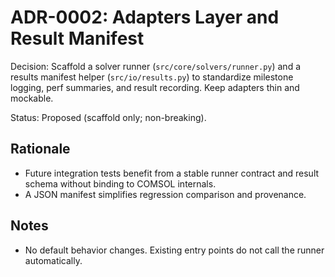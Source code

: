 # ADR-0002: Adapters Layer and Result Manifest

Decision: Scaffold a solver runner (`src/core/solvers/runner.py`) and a results manifest helper (`src/io/results.py`) to standardize milestone logging, perf summaries, and result recording. Keep adapters thin and mockable.

Status: Proposed (scaffold only; non-breaking).

## Rationale

- Future integration tests benefit from a stable runner contract and result schema without binding to COMSOL internals.
- A JSON manifest simplifies regression comparison and provenance.

## Notes

- No default behavior changes. Existing entry points do not call the runner automatically.

